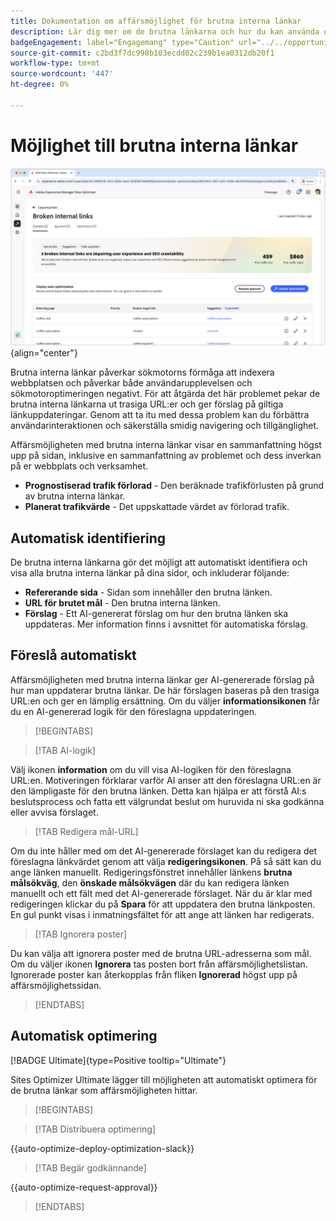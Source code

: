 ```yaml
---
title: Dokumentation om affärsmöjlighet för brutna interna länkar
description: Lär dig mer om de brutna länkarna och hur du kan använda dem för att förbättra engagemanget på din webbplats.
badgeEngagement: label="Engagemang" type="Caution" url="../../opportunity-types/engagement.md" tooltip="Engagemang"
source-git-commit: c2bd3f7dc998b103ecdd02c239b1ea0312db20f1
workflow-type: tm+mt
source-wordcount: '447'
ht-degree: 0%

---
```



# Möjlighet till brutna interna länkar

![Brutna interna länkmöjligheter](./assets/broken-internal-links/hero.png){align="center"}

Brutna interna länkar påverkar sökmotorns förmåga att indexera webbplatsen och påverkar både användarupplevelsen och sökmotoroptimeringen negativt. För att åtgärda det här problemet pekar de brutna interna länkarna ut trasiga URL:er och ger förslag på giltiga länkuppdateringar. Genom att ta itu med dessa problem kan du förbättra användarinteraktionen och säkerställa smidig navigering och tillgänglighet.

Affärsmöjligheten med brutna interna länkar visar en sammanfattning högst upp på sidan, inklusive en sammanfattning av problemet och dess inverkan på er webbplats och verksamhet.

* **Prognostiserad trafik förlorad** - Den beräknade trafikförlusten på grund av brutna interna länkar.
* **Planerat trafikvärde** - Det uppskattade värdet av förlorad trafik.

## Automatisk identifiering

<!---![Auto-identify broken internal links](./assets/missing-or-invalid-metadata/auto-identify.png){align="center"}-->

De brutna interna länkarna gör det möjligt att automatiskt identifiera och visa alla brutna interna länkar på dina sidor, och inkluderar följande:

* **Refererande sida** - Sidan som innehåller den brutna länken.
* **URL för brutet mål** - Den brutna interna länken.
* **Förslag** - Ett AI-genererat förslag om hur den brutna länken ska uppdateras. Mer information finns i avsnittet för automatiska förslag.

## Föreslå automatiskt

<!--![Auto-suggest broken internal links](./assets/broken-internal-links/auto-suggest.png){align="center"}-->

Affärsmöjligheten med brutna interna länkar ger AI-genererade förslag på hur man uppdaterar brutna länkar. De här förslagen baseras på den trasiga URL:en och ger en lämplig ersättning. Om du väljer **informationsikonen** får du en AI-genererad logik för den föreslagna uppdateringen.


>[!BEGINTABS]

>[!TAB AI-logik]

<!--[AI rationale of broken internal links](./assets/broken-internal-links/auto-suggest-ai-rationale.png) -->

Välj ikonen **information** om du vill visa AI-logiken för den föreslagna URL:en. Motiveringen förklarar varför AI anser att den föreslagna URL:en är den lämpligaste för den brutna länken. Detta kan hjälpa er att förstå AI:s beslutsprocess och fatta ett välgrundat beslut om huruvida ni ska godkänna eller avvisa förslaget.

>[!TAB Redigera mål-URL]

<!--![Edit suggested URL of broken internal links](./assets/broken-internal-links/edit-target-url.png){align="center"}-->

Om du inte håller med om det AI-genererade förslaget kan du redigera det föreslagna länkvärdet genom att välja **redigeringsikonen**. På så sätt kan du ange länken manuellt. Redigeringsfönstret innehåller länkens **brutna målsökväg**, den **önskade målsökvägen** där du kan redigera länken manuellt och ett fält med det AI-genererade förslaget. När du är klar med redigeringen klickar du på **Spara** för att uppdatera den brutna länkposten. En gul punkt visas i inmatningsfältet för att ange att länken har redigerats.

>[!TAB Ignorera poster]

<!--![Ignore broken links](./assets/broken-internal-links/ignore.png){align="center"}-->

Du kan välja att ignorera poster med de brutna URL-adresserna som mål. Om du väljer ikonen **Ignorera** tas posten bort från affärsmöjlighetslistan. Ignorerade poster kan återkopplas från fliken **Ignorerad** högst upp på affärsmöjlighetssidan.

>[!ENDTABS]


## Automatisk optimering

[!BADGE Ultimate]{type=Positive tooltip="Ultimate"}

<!---![Auto-optimize suggested invalid or missing metadata](./assets/broken-internal-links/auto-optimize.png){align="center"}-->

Sites Optimizer Ultimate lägger till möjligheten att automatiskt optimera för de brutna länkar som affärsmöjligheten hittar. <!--- TBD-need more in-depth and opportunity specific information here. What does the auto-optimization do?-->


>[!BEGINTABS]

>[!TAB Distribuera optimering]

{{auto-optimize-deploy-optimization-slack}}

>[!TAB Begär godkännande]

{{auto-optimize-request-approval}}

>[!ENDTABS]

